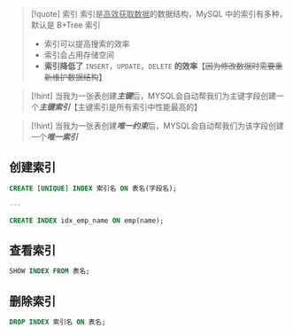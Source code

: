 
>[!quote] 索引
>索引是<u>高效获取数据</u>的数据结构，MySQL 中的索引有多种，默认是 B+Tree 索引
>
> - 索引可以提高搜索的效率
> - 索引会占用存储空间
> - **索引降低了** `INSERT`，`UPDATE`，`DELETE` **的效率**【~~因为修改数据时需要重新维护数据结构~~】

>[!hint] 当我为一张表创建***主键***后，MYSQL会自动帮我们为主键字段创建一个***主键索引***【主键索引是所有索引中性能最高的】

>[!hint] 当我为一张表创建***唯一约束***后，MYSQL会自动帮我们为该字段创建一个***唯一索引***

## 创建索引
```sql
CREATE [UNIQUE] INDEX 索引名 ON 表名(字段名);

---

CREATE INDEX idx_emp_name ON emp(name);
```

## 查看索引
```sql
SHOW INDEX FROM 表名;
```

## 删除索引
```sql
DROP INDEX 索引名 ON 表名;
```



